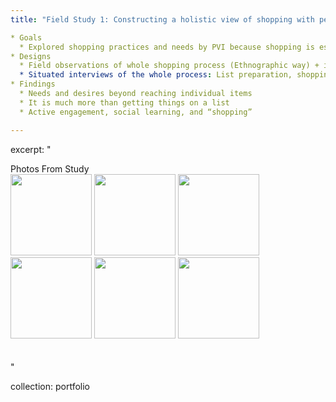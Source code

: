 ```yaml
---
title: "Field Study 1: Constructing a holistic view of shopping with people with visual impairment: a participatory design approach"

* Goals
  * Explored shopping practices and needs by PVI because shopping is essential and challenging
* Designs
  * Field observations of whole shopping process (Ethnographic way) + in-depth interviews (5 PVI)
  * Situated interviews of the whole process: List preparation, shopping at the store, to pantry organization
* Findings
  * Needs and desires beyond reaching individual items
  * It is much more than getting things on a list
  * Active engagement, social learning, and “shopping”

---
```


excerpt: "<tr><td style="width: 1000px"><div class="auto-style3">Photos From Study</div><img width=130 height=130 src="Field1_1.png" border="0"/>
<img width=130 height=130 src="Field1_2.png" border="0"/>
<img width=130 height=130 src="Field1_3.png" border="0"/>
<img width=130 height=130 src="Field1_4.png" border="0"/>
<img width=130 height=130 src="Field1_5.png" border="0"/>
<img width=130 height=130 src="Field1_6.png" border="0"/><br><br><div></div><br></td></tr>"

collection: portfolio
